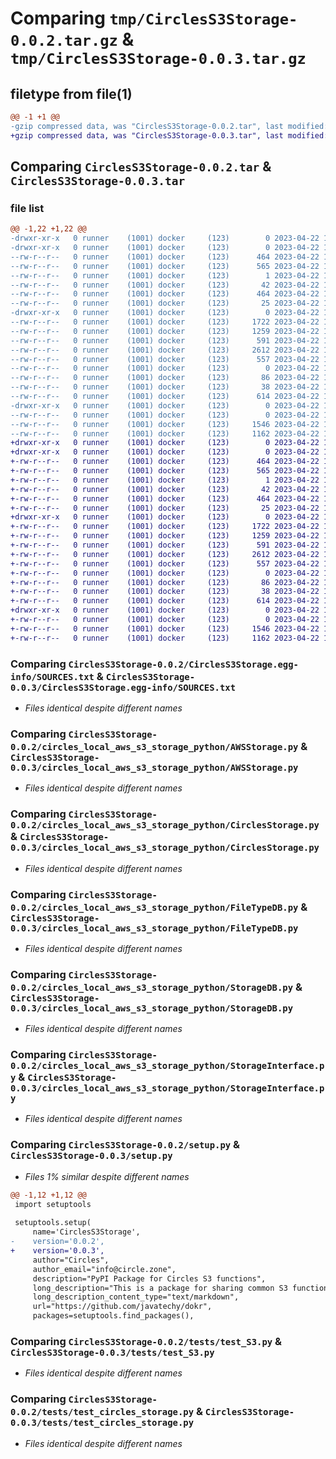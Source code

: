 # Comparing `tmp/CirclesS3Storage-0.0.2.tar.gz` & `tmp/CirclesS3Storage-0.0.3.tar.gz`

## filetype from file(1)

```diff
@@ -1 +1 @@
-gzip compressed data, was "CirclesS3Storage-0.0.2.tar", last modified: Sat Apr 22 10:02:16 2023, max compression
+gzip compressed data, was "CirclesS3Storage-0.0.3.tar", last modified: Sat Apr 22 10:06:57 2023, max compression
```

## Comparing `CirclesS3Storage-0.0.2.tar` & `CirclesS3Storage-0.0.3.tar`

### file list

```diff
@@ -1,22 +1,22 @@
-drwxr-xr-x   0 runner    (1001) docker     (123)        0 2023-04-22 10:02:16.222052 CirclesS3Storage-0.0.2/
-drwxr-xr-x   0 runner    (1001) docker     (123)        0 2023-04-22 10:02:16.222052 CirclesS3Storage-0.0.2/CirclesS3Storage.egg-info/
--rw-r--r--   0 runner    (1001) docker     (123)      464 2023-04-22 10:02:16.000000 CirclesS3Storage-0.0.2/CirclesS3Storage.egg-info/PKG-INFO
--rw-r--r--   0 runner    (1001) docker     (123)      565 2023-04-22 10:02:16.000000 CirclesS3Storage-0.0.2/CirclesS3Storage.egg-info/SOURCES.txt
--rw-r--r--   0 runner    (1001) docker     (123)        1 2023-04-22 10:02:16.000000 CirclesS3Storage-0.0.2/CirclesS3Storage.egg-info/dependency_links.txt
--rw-r--r--   0 runner    (1001) docker     (123)       42 2023-04-22 10:02:16.000000 CirclesS3Storage-0.0.2/CirclesS3Storage.egg-info/top_level.txt
--rw-r--r--   0 runner    (1001) docker     (123)      464 2023-04-22 10:02:16.222052 CirclesS3Storage-0.0.2/PKG-INFO
--rw-r--r--   0 runner    (1001) docker     (123)       25 2023-04-22 10:01:53.000000 CirclesS3Storage-0.0.2/README.md
-drwxr-xr-x   0 runner    (1001) docker     (123)        0 2023-04-22 10:02:16.222052 CirclesS3Storage-0.0.2/circles_local_aws_s3_storage_python/
--rw-r--r--   0 runner    (1001) docker     (123)     1722 2023-04-22 10:01:53.000000 CirclesS3Storage-0.0.2/circles_local_aws_s3_storage_python/AWSStorage.py
--rw-r--r--   0 runner    (1001) docker     (123)     1259 2023-04-22 10:01:53.000000 CirclesS3Storage-0.0.2/circles_local_aws_s3_storage_python/CirclesStorage.py
--rw-r--r--   0 runner    (1001) docker     (123)      591 2023-04-22 10:01:53.000000 CirclesS3Storage-0.0.2/circles_local_aws_s3_storage_python/FileTypeDB.py
--rw-r--r--   0 runner    (1001) docker     (123)     2612 2023-04-22 10:01:53.000000 CirclesS3Storage-0.0.2/circles_local_aws_s3_storage_python/StorageDB.py
--rw-r--r--   0 runner    (1001) docker     (123)      557 2023-04-22 10:01:53.000000 CirclesS3Storage-0.0.2/circles_local_aws_s3_storage_python/StorageInterface.py
--rw-r--r--   0 runner    (1001) docker     (123)        0 2023-04-22 10:01:53.000000 CirclesS3Storage-0.0.2/circles_local_aws_s3_storage_python/__init__.py
--rw-r--r--   0 runner    (1001) docker     (123)       86 2023-04-22 10:01:53.000000 CirclesS3Storage-0.0.2/pyproject.toml
--rw-r--r--   0 runner    (1001) docker     (123)       38 2023-04-22 10:02:16.222052 CirclesS3Storage-0.0.2/setup.cfg
--rw-r--r--   0 runner    (1001) docker     (123)      614 2023-04-22 10:01:53.000000 CirclesS3Storage-0.0.2/setup.py
-drwxr-xr-x   0 runner    (1001) docker     (123)        0 2023-04-22 10:02:16.222052 CirclesS3Storage-0.0.2/tests/
--rw-r--r--   0 runner    (1001) docker     (123)        0 2023-04-22 10:01:53.000000 CirclesS3Storage-0.0.2/tests/__init__.py
--rw-r--r--   0 runner    (1001) docker     (123)     1546 2023-04-22 10:01:53.000000 CirclesS3Storage-0.0.2/tests/test_S3.py
--rw-r--r--   0 runner    (1001) docker     (123)     1162 2023-04-22 10:01:53.000000 CirclesS3Storage-0.0.2/tests/test_circles_storage.py
+drwxr-xr-x   0 runner    (1001) docker     (123)        0 2023-04-22 10:06:57.560237 CirclesS3Storage-0.0.3/
+drwxr-xr-x   0 runner    (1001) docker     (123)        0 2023-04-22 10:06:57.560237 CirclesS3Storage-0.0.3/CirclesS3Storage.egg-info/
+-rw-r--r--   0 runner    (1001) docker     (123)      464 2023-04-22 10:06:57.000000 CirclesS3Storage-0.0.3/CirclesS3Storage.egg-info/PKG-INFO
+-rw-r--r--   0 runner    (1001) docker     (123)      565 2023-04-22 10:06:57.000000 CirclesS3Storage-0.0.3/CirclesS3Storage.egg-info/SOURCES.txt
+-rw-r--r--   0 runner    (1001) docker     (123)        1 2023-04-22 10:06:57.000000 CirclesS3Storage-0.0.3/CirclesS3Storage.egg-info/dependency_links.txt
+-rw-r--r--   0 runner    (1001) docker     (123)       42 2023-04-22 10:06:57.000000 CirclesS3Storage-0.0.3/CirclesS3Storage.egg-info/top_level.txt
+-rw-r--r--   0 runner    (1001) docker     (123)      464 2023-04-22 10:06:57.560237 CirclesS3Storage-0.0.3/PKG-INFO
+-rw-r--r--   0 runner    (1001) docker     (123)       25 2023-04-22 10:06:30.000000 CirclesS3Storage-0.0.3/README.md
+drwxr-xr-x   0 runner    (1001) docker     (123)        0 2023-04-22 10:06:57.560237 CirclesS3Storage-0.0.3/circles_local_aws_s3_storage_python/
+-rw-r--r--   0 runner    (1001) docker     (123)     1722 2023-04-22 10:06:30.000000 CirclesS3Storage-0.0.3/circles_local_aws_s3_storage_python/AWSStorage.py
+-rw-r--r--   0 runner    (1001) docker     (123)     1259 2023-04-22 10:06:30.000000 CirclesS3Storage-0.0.3/circles_local_aws_s3_storage_python/CirclesStorage.py
+-rw-r--r--   0 runner    (1001) docker     (123)      591 2023-04-22 10:06:30.000000 CirclesS3Storage-0.0.3/circles_local_aws_s3_storage_python/FileTypeDB.py
+-rw-r--r--   0 runner    (1001) docker     (123)     2612 2023-04-22 10:06:30.000000 CirclesS3Storage-0.0.3/circles_local_aws_s3_storage_python/StorageDB.py
+-rw-r--r--   0 runner    (1001) docker     (123)      557 2023-04-22 10:06:30.000000 CirclesS3Storage-0.0.3/circles_local_aws_s3_storage_python/StorageInterface.py
+-rw-r--r--   0 runner    (1001) docker     (123)        0 2023-04-22 10:06:30.000000 CirclesS3Storage-0.0.3/circles_local_aws_s3_storage_python/__init__.py
+-rw-r--r--   0 runner    (1001) docker     (123)       86 2023-04-22 10:06:30.000000 CirclesS3Storage-0.0.3/pyproject.toml
+-rw-r--r--   0 runner    (1001) docker     (123)       38 2023-04-22 10:06:57.560237 CirclesS3Storage-0.0.3/setup.cfg
+-rw-r--r--   0 runner    (1001) docker     (123)      614 2023-04-22 10:06:30.000000 CirclesS3Storage-0.0.3/setup.py
+drwxr-xr-x   0 runner    (1001) docker     (123)        0 2023-04-22 10:06:57.560237 CirclesS3Storage-0.0.3/tests/
+-rw-r--r--   0 runner    (1001) docker     (123)        0 2023-04-22 10:06:30.000000 CirclesS3Storage-0.0.3/tests/__init__.py
+-rw-r--r--   0 runner    (1001) docker     (123)     1546 2023-04-22 10:06:30.000000 CirclesS3Storage-0.0.3/tests/test_S3.py
+-rw-r--r--   0 runner    (1001) docker     (123)     1162 2023-04-22 10:06:30.000000 CirclesS3Storage-0.0.3/tests/test_circles_storage.py
```

### Comparing `CirclesS3Storage-0.0.2/CirclesS3Storage.egg-info/SOURCES.txt` & `CirclesS3Storage-0.0.3/CirclesS3Storage.egg-info/SOURCES.txt`

 * *Files identical despite different names*

### Comparing `CirclesS3Storage-0.0.2/circles_local_aws_s3_storage_python/AWSStorage.py` & `CirclesS3Storage-0.0.3/circles_local_aws_s3_storage_python/AWSStorage.py`

 * *Files identical despite different names*

### Comparing `CirclesS3Storage-0.0.2/circles_local_aws_s3_storage_python/CirclesStorage.py` & `CirclesS3Storage-0.0.3/circles_local_aws_s3_storage_python/CirclesStorage.py`

 * *Files identical despite different names*

### Comparing `CirclesS3Storage-0.0.2/circles_local_aws_s3_storage_python/FileTypeDB.py` & `CirclesS3Storage-0.0.3/circles_local_aws_s3_storage_python/FileTypeDB.py`

 * *Files identical despite different names*

### Comparing `CirclesS3Storage-0.0.2/circles_local_aws_s3_storage_python/StorageDB.py` & `CirclesS3Storage-0.0.3/circles_local_aws_s3_storage_python/StorageDB.py`

 * *Files identical despite different names*

### Comparing `CirclesS3Storage-0.0.2/circles_local_aws_s3_storage_python/StorageInterface.py` & `CirclesS3Storage-0.0.3/circles_local_aws_s3_storage_python/StorageInterface.py`

 * *Files identical despite different names*

### Comparing `CirclesS3Storage-0.0.2/setup.py` & `CirclesS3Storage-0.0.3/setup.py`

 * *Files 1% similar despite different names*

```diff
@@ -1,12 +1,12 @@
 import setuptools
 
 setuptools.setup(
     name='CirclesS3Storage',
-    version='0.0.2',
+    version='0.0.3',
     author="Circles",
     author_email="info@circle.zone",
     description="PyPI Package for Circles S3 functions",
     long_description="This is a package for sharing common S3 function used in different repositories",
     long_description_content_type="text/markdown",
     url="https://github.com/javatechy/dokr",
     packages=setuptools.find_packages(),
```

### Comparing `CirclesS3Storage-0.0.2/tests/test_S3.py` & `CirclesS3Storage-0.0.3/tests/test_S3.py`

 * *Files identical despite different names*

### Comparing `CirclesS3Storage-0.0.2/tests/test_circles_storage.py` & `CirclesS3Storage-0.0.3/tests/test_circles_storage.py`

 * *Files identical despite different names*

